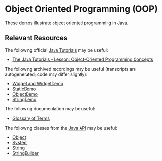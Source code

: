 Object Oriented Programming (OOP)
=================================================

These demos illustrate object oriented programming in Java.

## Relevant Resources ##

The following official [Java Tutorials](https://docs.oracle.com/javase/tutorial/index.html) may be useful:

- [The Java Tutorials - Lesson: Object-Oriented Programming Concepts](https://docs.oracle.com/javase/tutorial/java/concepts/index.html)

The following archived recordings may be useful (transcripts are autogenerated; code may differ slightly):

- [Widget and WidgetDemo](https://drive.google.com/file/d/1GHR0n-CskeZh2ABFQsGcZERDza1fot4s/view?usp=sharing)
- [StaticDemo](https://drive.google.com/file/d/13OATz6xNyiRGQXX_ZzSHPWSwt8mEaLji/view?usp=sharing)
- [ObjectDemo](https://drive.google.com/file/d/1U0uVHUPp1-zZK-J5rVn0X-pP2CdxF3el/view?usp=sharing)
- [StringDemo](https://drive.google.com/file/d/1Gncwuj-YnyaPivB3vQLLyWVM-8ZnFjeT/view?usp=sharing)

The following documentation may be useful:

- [Glossary of Terms](https://docs.oracle.com/javase/tutorial/information/glossary.html)

The following classes from the [Java API](https://www.cs.usfca.edu/~cs272/javadoc/api/index.html) may be useful:

- [Object](https://www.cs.usfca.edu/~cs272/javadoc/api/java.base/java/lang/Object.html)
- [System](https://www.cs.usfca.edu/~cs272/javadoc/api/java.base/java/lang/System.html)
- [String](https://www.cs.usfca.edu/~cs272/javadoc/api/java.base/java/lang/String.html)
- [StringBuilder](https://www.cs.usfca.edu/~cs272/javadoc/api/java.base/java/lang/StringBuilder.html)
